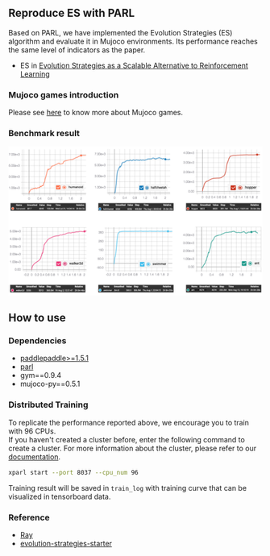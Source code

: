 ## Reproduce ES with PARL
Based on PARL, we have implemented the Evolution Strategies (ES) algorithm and evaluate it in Mujoco environments. Its performance reaches the same level of indicators as the paper.

+ ES in
[Evolution Strategies as a Scalable Alternative to Reinforcement Learning](https://arxiv.org/abs/1703.03864)

### Mujoco games introduction
Please see [here](https://github.com/openai/mujoco-py) to know more about Mujoco games.

### Benchmark result
![learninng_curve](learning_curve.png)

## How to use
### Dependencies
+ [paddlepaddle>=1.5.1](https://github.com/PaddlePaddle/Paddle)
+ [parl](https://github.com/PaddlePaddle/PARL)
+ gym==0.9.4
+ mujoco-py==0.5.1


### Distributed Training

To replicate the performance reported above, we encourage you to train with 96 CPUs.  
If you haven't created a cluster before, enter the following command to create a cluster. For more information about the cluster, please refer to our [documentation](https://parl.readthedocs.io/en/latest/parallel_training/setup.html).

```bash
xparl start --port 8037 --cpu_num 96
```

Training result will be saved in `train_log` with training curve that can be visualized in tensorboard data.

### Reference
+ [Ray](https://github.com/ray-project/ray)
+ [evolution-strategies-starter](https://github.com/openai/evolution-strategies-starter)

